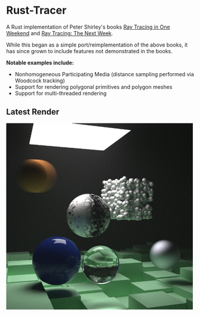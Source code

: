# Rust-Tracer

A Rust implementation of Peter Shirley's books [Ray Tracing in One Weekend](https://smile.amazon.com/Ray-Tracing-Weekend-Minibooks-Book-ebook/dp/B01B5AODD8) and [Ray Tracing: The Next Week](https://smile.amazon.com/Ray-Tracing-Next-Week-Minibooks-ebook/dp/B01CO7PQ8C).

While this began as a simple port/reimplementation of the above books, it has since grown to include features not demonstrated in the books.

**Notable examples include:**
* Nonhomogeneous Participating Media (distance sampling performed via Woodcock tracking)
* Support for rendering polygonal primitives and polygon meshes
* Support for multi-threaded rendering

## Latest Render

<img src="./output.png" title="Snapshot of the current progress" width="500">
